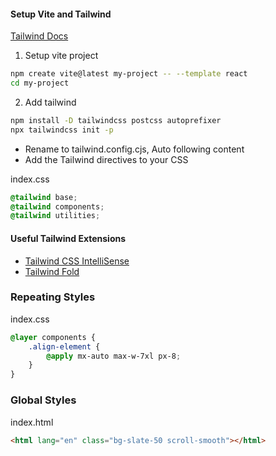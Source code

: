 #### Setup Vite and Tailwind

[Tailwind Docs](https://tailwindcss.com/docs/guides/vite)

1. Setup vite project

```sh
npm create vite@latest my-project -- --template react
cd my-project
```

2. Add tailwind

```sh
npm install -D tailwindcss postcss autoprefixer
npx tailwindcss init -p
```

-   Rename to tailwind.config.cjs, Auto following content
-   Add the Tailwind directives to your CSS

index.css

```css
@tailwind base;
@tailwind components;
@tailwind utilities;
```
#### Useful Tailwind Extensions

-   [Tailwind CSS IntelliSense](https://marketplace.visualstudio.com/items?itemName=bradlc.vscode-tailwindcss)
-   [Tailwind Fold](https://marketplace.visualstudio.com/items?itemName=stivo.tailwind-fold)

### Repeating Styles

index.css

```css
@layer components {
    .align-element {
        @apply mx-auto max-w-7xl px-8;
    }
}
```

### Global Styles

index.html

```html
<html lang="en" class="bg-slate-50 scroll-smooth"></html>
```
